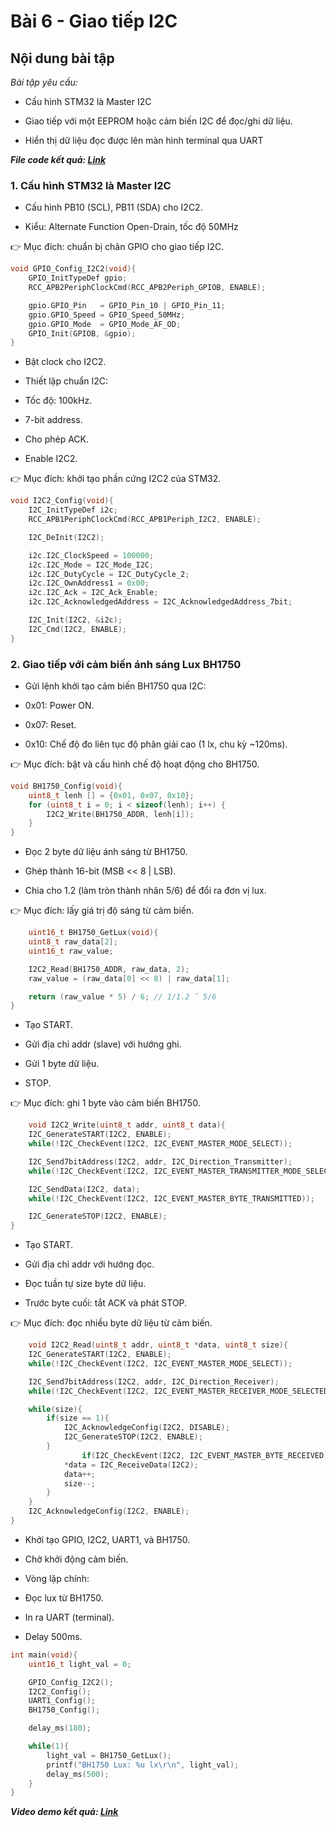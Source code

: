 # Bài 6 - Giao tiếp I2C

## Nội dung bài tập

_Bài tập yêu cầu:_

- Cấu hình STM32 là Master I2C

- Giao tiếp với một EEPROM hoặc cảm biến I2C để đọc/ghi dữ liệu.

- Hiển thị dữ liệu đọc được lên màn hình terminal qua UART


***File code kết quả: [Link](https://github.com/phamsan1503-ai/BAI-6)***


### 1. Cấu hình STM32 là Master I2C 

- Cấu hình PB10 (SCL), PB11 (SDA) cho I2C2.

- Kiểu: Alternate Function Open-Drain, tốc độ 50MHz
  
👉 Mục đích: chuẩn bị chân GPIO cho giao tiếp I2C.
```c
void GPIO_Config_I2C2(void){
    GPIO_InitTypeDef gpio;
    RCC_APB2PeriphClockCmd(RCC_APB2Periph_GPIOB, ENABLE);

    gpio.GPIO_Pin   = GPIO_Pin_10 | GPIO_Pin_11;
    gpio.GPIO_Speed = GPIO_Speed_50MHz;
    gpio.GPIO_Mode  = GPIO_Mode_AF_OD;
    GPIO_Init(GPIOB, &gpio);
}
```
- Bật clock cho I2C2.

- Thiết lập chuẩn I2C:

- Tốc độ: 100kHz.

- 7-bit address.

- Cho phép ACK.

- Enable I2C2.

👉 Mục đích: khởi tạo phần cứng I2C2 của STM32.

```c
void I2C2_Config(void){
    I2C_InitTypeDef i2c;
    RCC_APB1PeriphClockCmd(RCC_APB1Periph_I2C2, ENABLE);

    I2C_DeInit(I2C2);

    i2c.I2C_ClockSpeed = 100000;
    i2c.I2C_Mode = I2C_Mode_I2C;
    i2c.I2C_DutyCycle = I2C_DutyCycle_2;
    i2c.I2C_OwnAddress1 = 0x00;
    i2c.I2C_Ack = I2C_Ack_Enable;
    i2c.I2C_AcknowledgedAddress = I2C_AcknowledgedAddress_7bit;

    I2C_Init(I2C2, &i2c);
    I2C_Cmd(I2C2, ENABLE);
}
```
### 2. Giao tiếp với cảm biến ánh sáng Lux BH1750

- Gửi lệnh khởi tạo cảm biến BH1750 qua I2C:

- 0x01: Power ON.

- 0x07: Reset.

- 0x10: Chế độ đo liên tục độ phân giải cao (1 lx, chu kỳ ~120ms).

👉 Mục đích: bật và cấu hình chế độ hoạt động cho BH1750.
```c
void BH1750_Config(void){
    uint8_t lenh [] = {0x01, 0x07, 0x10}; 
    for (uint8_t i = 0; i < sizeof(lenh); i++) {
        I2C2_Write(BH1750_ADDR, lenh[i]);
    }
}
```

- Đọc 2 byte dữ liệu ánh sáng từ BH1750.

- Ghép thành 16-bit (MSB << 8 | LSB).

- Chia cho 1.2 (làm tròn thành nhân 5/6) để đổi ra đơn vị lux.

👉 Mục đích: lấy giá trị độ sáng từ cảm biến.
```c
	uint16_t BH1750_GetLux(void){
    uint8_t raw_data[2];
    uint16_t raw_value;

    I2C2_Read(BH1750_ADDR, raw_data, 2);
    raw_value = (raw_data[0] << 8) | raw_data[1];

    return (raw_value * 5) / 6; // 1/1.2 ˜ 5/6
}
```

- Tạo START.

- Gửi địa chỉ addr (slave) với hướng ghi.

- Gửi 1 byte dữ liệu.

- STOP.

👉 Mục đích: ghi 1 byte vào cảm biến BH1750.

```c
	void I2C2_Write(uint8_t addr, uint8_t data){
    I2C_GenerateSTART(I2C2, ENABLE);
    while(!I2C_CheckEvent(I2C2, I2C_EVENT_MASTER_MODE_SELECT));

    I2C_Send7bitAddress(I2C2, addr, I2C_Direction_Transmitter);
    while(!I2C_CheckEvent(I2C2, I2C_EVENT_MASTER_TRANSMITTER_MODE_SELECTED));

    I2C_SendData(I2C2, data);
    while(!I2C_CheckEvent(I2C2, I2C_EVENT_MASTER_BYTE_TRANSMITTED));

    I2C_GenerateSTOP(I2C2, ENABLE);
}
```

- Tạo START.

- Gửi địa chỉ addr với hướng đọc.

- Đọc tuần tự size byte dữ liệu.

- Trước byte cuối: tắt ACK và phát STOP.

👉 Mục đích: đọc nhiều byte dữ liệu từ cảm biến.
```c
	void I2C2_Read(uint8_t addr, uint8_t *data, uint8_t size){
    I2C_GenerateSTART(I2C2, ENABLE);
    while(!I2C_CheckEvent(I2C2, I2C_EVENT_MASTER_MODE_SELECT));

    I2C_Send7bitAddress(I2C2, addr, I2C_Direction_Receiver);
    while(!I2C_CheckEvent(I2C2, I2C_EVENT_MASTER_RECEIVER_MODE_SELECTED));

    while(size){
        if(size == 1){
            I2C_AcknowledgeConfig(I2C2, DISABLE);
            I2C_GenerateSTOP(I2C2, ENABLE);
        }
				if(I2C_CheckEvent(I2C2, I2C_EVENT_MASTER_BYTE_RECEIVED)){
            *data = I2C_ReceiveData(I2C2);
            data++;
            size--;
        }
    }
    I2C_AcknowledgeConfig(I2C2, ENABLE);
}
```

- Khởi tạo GPIO, I2C2, UART1, và BH1750.
  
- Chờ khởi động cảm biến.

- Vòng lặp chính:

- Đọc lux từ BH1750.

- In ra UART (terminal).

- Delay 500ms.
```c
int main(void){
    uint16_t light_val = 0;

    GPIO_Config_I2C2(); 
    I2C2_Config();      
    UART1_Config();     
    BH1750_Config();    

    delay_ms(180); 

    while(1){
        light_val = BH1750_GetLux();
        printf("BH1750 Lux: %u lx\r\n", light_val);
        delay_ms(500);
    }
}
```
***Video demo kết quả: [Link](https://drive.google.com/file/d/1AtWIWcqCZ4q288yya1_UmL2BXS0-tYjG/view?usp=drive_link)***





